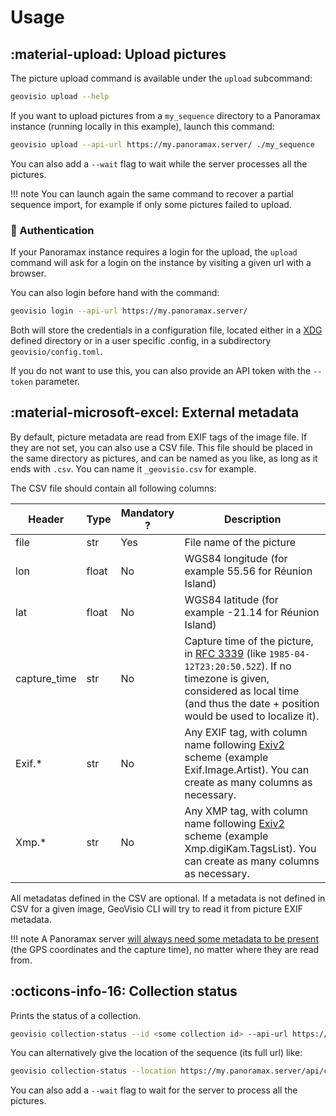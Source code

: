 # Usage

## :material-upload: Upload pictures

The picture upload command is available under the `upload` subcommand:

```bash
geovisio upload --help
```

If you want to upload pictures from a `my_sequence` directory to a Panoramax instance (running locally in this example), launch this command:

```bash
geovisio upload --api-url https://my.panoramax.server/ ./my_sequence
```

You can also add a `--wait` flag to wait while the server processes all the pictures.

!!! note
	You can launch again the same command to recover a partial sequence import, for example if only some pictures failed to upload.

### :key: Authentication

If your Panoramax instance requires a login for the upload, the `upload` command will ask for a login on the instance by visiting a given url with a browser.

You can also login before hand with the command:

```bash
geovisio login --api-url https://my.panoramax.server/
```

Both will store the credentials in a configuration file, located either in a [XDG](https://specifications.freedesktop.org/basedir-spec/basedir-spec-latest.html) defined directory or in a user specific .config, in a subdirectory `geovisio/config.toml`.

If you do not want to use this, you can also provide an API token with the `--token` parameter.

## :material-microsoft-excel: External metadata

By default, picture metadata are read from EXIF tags of the image file. If they are not set, you can also use a CSV file. This file should be placed in the same directory as pictures, and can be named as you like, as long as it ends with `.csv`. You can name it `_geovisio.csv` for example.

The CSV file should contain all following columns:

Header | Type  | Mandatory ? | Description
-------|-------|-------------|-----------
file   | str   | Yes         | File name of the picture
lon    | float | No          | WGS84 longitude (for example 55.56 for Réunion Island)
lat    | float | No          | WGS84 latitude (for example -21.14 for Réunion Island)
capture_time|str| No         | Capture time of the picture, in [RFC 3339](https://www.rfc-editor.org/rfc/rfc3339) (like `1985-04-12T23:20:50.52Z`). If no timezone is given, considered as local time (and thus the date + position would be used to localize it).
Exif.* | str   | No          | Any EXIF tag, with column name following [Exiv2](https://exiv2.org/metadata.html) scheme (example Exif.Image.Artist). You can create as many columns as necessary.
Xmp.*  | str   | No          | Any XMP tag, with column name following [Exiv2](https://exiv2.org/metadata.html) scheme (example Xmp.digiKam.TagsList). You can create as many columns as necessary.

All metadatas defined in the CSV are optional. If a metadata is not defined in CSV for a given image, GeoVisio CLI will try to read it from picture EXIF metadata.

!!! note
	A Panoramax server [will always need some metadata to be present](https://panoramax.gitlab.io/gitlab-profile/pictures-metadata/) (the GPS coordinates and the capture time), no matter where they are read from.

## :octicons-info-16: Collection status

Prints the status of a collection.

```bash
geovisio collection-status --id <some collection id> --api-url https://my.panoramax.server
```

You can alternatively give the location of the sequence (its full url) like:

```bash
geovisio collection-status --location https://my.panoramax.server/api/collections/dae288b2-9e8d-4896-af39-d35ce6bc9d4e
```

You can also add a `--wait` flag to wait for the server to process all the pictures.
